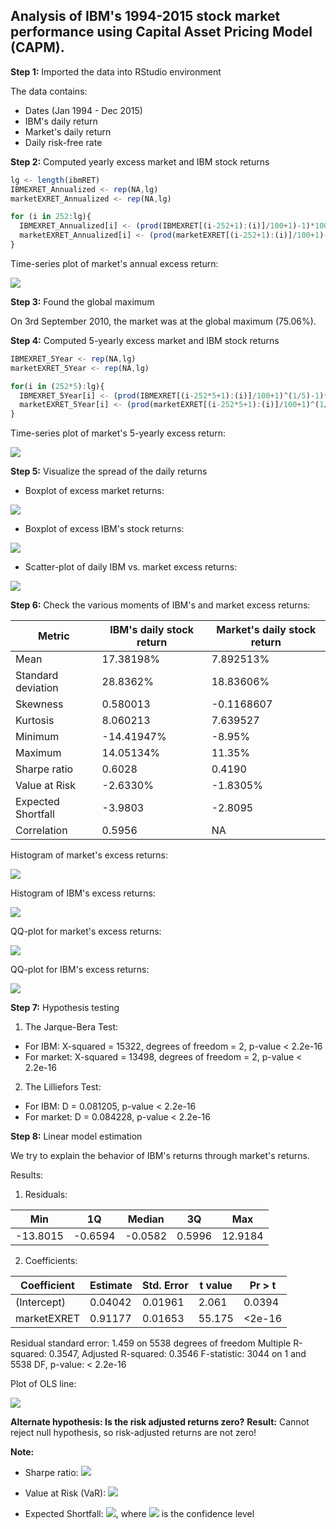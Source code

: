 ## Analysis of IBM's 1994-2015 stock market performance using Capital Asset Pricing Model (CAPM).

**Step 1:** Imported the data into RStudio environment

The data contains:
- Dates (Jan 1994 - Dec 2015)
- IBM's daily return
- Market's daily return
- Daily risk-free rate

**Step 2:** Computed yearly excess market and IBM stock returns
```javascript
lg <- length(ibmRET)
IBMEXRET_Annualized <- rep(NA,lg)
marketEXRET_Annualized <- rep(NA,lg)

for (i in 252:lg){
  IBMEXRET_Annualized[i] <- (prod(IBMEXRET[(i-252+1):(i)]/100+1)-1)*100 # Daily excess IBM returns
  marketEXRET_Annualized[i] <- (prod(marketEXRET[(i-252+1):(i)]/100+1)-1)*100 # Daily excess Market Returns
} 
```
Time-series plot of market's annual excess return:

<img src="https://github.com/Advaitiyer/advaitiyer.github.io/blob/master/assets/images/financial-analytics/Case1_marketEXRET_Annualized.jpeg?raw=true"/>

**Step 3:** Found the global maximum

On 3rd September 2010, the market was at the global maximum (75.06%).

**Step 4:** Computed 5-yearly excess market and IBM stock returns
```javascript
IBMEXRET_5Year <- rep(NA,lg)
marketEXRET_5Year <- rep(NA,lg)

for(i in (252*5):lg){
  IBMEXRET_5Year[i] <- (prod(IBMEXRET[(i-252*5+1):(i)]/100+1)^(1/5)-1)*100 # Five-year IBM excess returns
  marketEXRET_5Year[i] <- (prod(marketEXRET[(i-252*5+1):(i)]/100+1)^(1/5)-1)*100 # Five-year Market excess returns
}
```
Time-series plot of market's 5-yearly excess return:

<img src="https://github.com/Advaitiyer/advaitiyer.github.io/blob/master/assets/images/financial-analytics/Case1_marketEXRET_5Year.jpeg?raw=true"/>

**Step 5:** Visualize the spread of the daily returns

- Boxplot of excess market returns:

<img src="https://github.com/Advaitiyer/advaitiyer.github.io/blob/master/assets/images/financial-analytics/Daily_Market_Excess_Returns_Percentage_Boxplot.jpeg?raw=true"/>

- Boxplot of excess IBM's stock returns:

<img src="https://github.com/Advaitiyer/advaitiyer.github.io/blob/master/assets/images/financial-analytics/Daily_IBM_Excess_Returns_Percentage_Boxplot.jpeg?raw=true"/>

- Scatter-plot of daily IBM vs. market excess returns:

<img src="https://github.com/Advaitiyer/advaitiyer.github.io/blob/master/assets/images/financial-analytics/Scatter_Plots_Stock_Returns.jpeg?raw=true"/>

**Step 6:** Check the various moments of IBM's and market excess returns:

| Metric | IBM's daily stock return | Market's daily stock return |
| --------------- | --------------- | --------------- |
| Mean | 17.38198% | 7.892513% |
| Standard deviation | 28.8362% | 18.83606% |
| Skewness | 0.580013 | -0.1168607 |
| Kurtosis | 8.060213 | 7.639527 |
| Minimum | -14.41947% | -8.95% |
| Maximum | 14.05134% | 11.35% |
| Sharpe ratio | 0.6028 | 0.4190 |
| Value at Risk | -2.6330% | -1.8305% |
| Expected Shortfall | -3.9803 | -2.8095 |
| Correlation | 0.5956 | NA |

Histogram of market's excess returns:

<img src="https://github.com/Advaitiyer/advaitiyer.github.io/blob/master/assets/images/financial-analytics/Case1_histmarketEXERT.jpeg?raw=true"/>

Histogram of IBM's excess returns:

<img src="https://github.com/Advaitiyer/advaitiyer.github.io/blob/master/assets/images/financial-analytics/Case1_histIBMEXRET.jpeg?raw=true"/>

QQ-plot for market's excess returns:

<img src="https://github.com/Advaitiyer/advaitiyer.github.io/blob/master/assets/images/financial-analytics/Case1_QQmarketEXRET.jpeg?raw=true"/>

QQ-plot for IBM's excess returns:

<img src="https://github.com/Advaitiyer/advaitiyer.github.io/blob/master/assets/images/financial-analytics/Case1_QQIBMEXRET.jpeg?raw=true"/>

**Step 7:** Hypothesis testing

1. The Jarque-Bera Test:
  - For IBM: X-squared = 15322, degrees of freedom = 2, p-value < 2.2e-16
  - For market: X-squared = 13498, degrees of freedom = 2, p-value < 2.2e-16

2. The Lilliefors Test:
  - For IBM: D = 0.081205, p-value < 2.2e-16
  - For market: D = 0.084228, p-value < 2.2e-16
  
**Step 8:** Linear model estimation

We try to explain the behavior of IBM's returns through market's returns.

Results:
1. Residuals:

| Min | 1Q | Median | 3Q | Max |
| ----- | ----- | ----- | ----- | ----- | 
| -13.8015 | -0.6594 | -0.0582 | 0.5996 | 12.9184 | 

2. Coefficients:

| Coefficient | Estimate | Std. Error | t value | Pr > t |  
| ----------- | ----------- | ----------- | ----------- | ----------- |
| (Intercept) | 0.04042 | 0.01961 | 2.061 | 0.0394 |
| marketEXRET | 0.91177 | 0.01653 | 55.175 | <2e-16 |

Residual standard error: 1.459 on 5538 degrees of freedom
Multiple R-squared:  0.3547,	Adjusted R-squared:  0.3546 
F-statistic:  3044 on 1 and 5538 DF,  p-value: < 2.2e-16

Plot of OLS line:

<img src="https://github.com/Advaitiyer/advaitiyer.github.io/blob/master/assets/images/financial-analytics/Case1_OLSLINE.jpeg?raw=true"/>

**Alternate hypothesis: Is the risk adjusted returns zero?** 
**Result:** Cannot reject null hypothesis, so risk-adjusted returns are not zero!

**Note:**

- Sharpe ratio: <img src="https://latex.codecogs.com/gif.latex?S_a=\frac{E[R_a-R_b]}{\sigma_a}=\frac{E[R_a-R_b]}{\sqrt{\mathrm{var}[R_a-R_b]}}"/>

- Value at Risk (VaR): <img src="https://latex.codecogs.com/gif.latex?VaR_{\alpha}(X)=-\inf\{x{\in}{\mathbb{R}}:F_{X}(x)>{\alpha}\}=F_{Y}^{-1}(1-\alpha)"/>

- Expected Shortfall: <img src="https://latex.codecogs.com/gif.latex?ES_a=-\frac{1}{\alpha}\int_{0}^{\alpha}VaR_{\gamma}(X)\,d\gamma=-\frac{1}{\alpha}\left(E[X1_{(X{\leq{x_{\alpha}}})}]+x_{\alpha}(\alpha-P[X{\leq{x_{\alpha}}}])\right)"/>, where <img src="https://latex.codecogs.com/gif.latex?\alpha"/> is the confidence level
